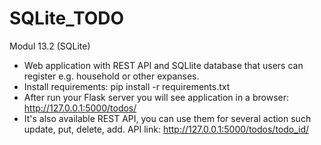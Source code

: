 # SQLite_TODO
Modul 13.2 (SQLite)

* Web application with REST API and SQLlite database that users can register e.g. household or other expanses. 
* Install requirements: pip install -r requirements.txt
* After run your Flask server you will see application in a browser: http://127.0.0.1:5000/todos/
* It's also available REST API, you can use them for several action such update, put, delete, add. API link: http://127.0.0.1:5000/todos/todo_id/

